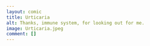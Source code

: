 ```yaml
---
layout: comic
title: Urticaria
alt: Thanks, immune system, for looking out for me.
image: Urticaria.jpeg
comment: []
---
```

